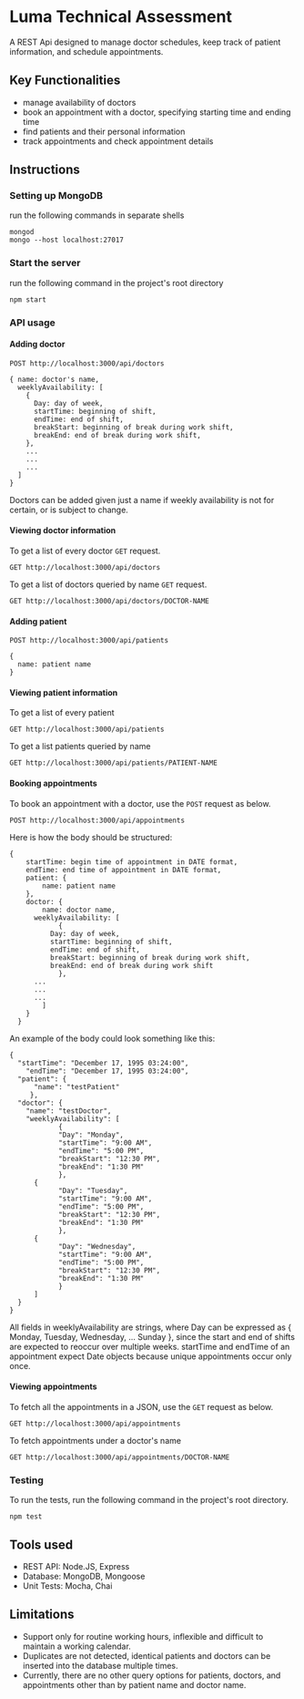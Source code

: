 # Luma Technical Assessment

A REST Api designed to manage doctor schedules, keep track of patient information, and schedule appointments.

## Key Functionalities
* manage availability of doctors
* book an appointment with a doctor, specifying starting time and ending time
* find patients and their personal information
* track appointments and check appointment details

## Instructions

### Setting up MongoDB
run the following commands in separate shells
```
mongod
mongo --host localhost:27017
```

### Start the server
run the following command in the project's root directory
```
npm start
```

### API usage

#### Adding doctor

```
POST http://localhost:3000/api/doctors
```  
```
{ name: doctor's name,
  weeklyAvailability: [
    {
      Day: day of week,
      startTime: beginning of shift,
      endTime: end of shift,
      breakStart: beginning of break during work shift,
      breakEnd: end of break during work shift,
    },
    ...
    ...
    ...
  ]
}
```  

Doctors can be added given just a name if weekly availability is not for certain, or is subject to change.


#### Viewing doctor information

To get a list of every doctor
 `GET` request.    
```
GET http://localhost:3000/api/doctors
```

To get a list of doctors queried by name
`GET` request.
```
GET http://localhost:3000/api/doctors/DOCTOR-NAME
```


#### Adding patient

```
POST http://localhost:3000/api/patients
```
```
{
  name: patient name
}
```

#### Viewing patient information

To get a list of every patient  
```
GET http://localhost:3000/api/patients
```

To get a list patients queried by name
```
GET http://localhost:3000/api/patients/PATIENT-NAME
```

#### Booking appointments

To book an appointment with a doctor, use the `POST` request as below.
```
POST http://localhost:3000/api/appointments
```

Here is how the body should be structured:
```
{
	startTime: begin time of appointment in DATE format,
	endTime: end time of appointment in DATE format,
  	patient: {
		name: patient name
	},
  	doctor: {
    	name: doctor name,
      weeklyAvailability: [
			{
          Day: day of week,
          startTime: beginning of shift,
          endTime: end of shift,
          breakStart: beginning of break during work shift,
          breakEnd: end of break during work shift
			},
      ...
      ...
      ...
		]
  	}
  }
```

An example of the body could look something like this:
```
{
  "startTime": "December 17, 1995 03:24:00",
	"endTime": "December 17, 1995 03:24:00",
  "patient": {
	  "name": "testPatient"
	 },
  "doctor": {
    "name": "testDoctor",
    "weeklyAvailability": [
			{
  			"Day": "Monday",
  			"startTime": "9:00 AM",
  			"endTime": "5:00 PM",
  			"breakStart": "12:30 PM",
  			"breakEnd": "1:30 PM"
			},
      {
  			"Day": "Tuesday",
  			"startTime": "9:00 AM",
  			"endTime": "5:00 PM",
  			"breakStart": "12:30 PM",
  			"breakEnd": "1:30 PM"
			},
      {
  			"Day": "Wednesday",
  			"startTime": "9:00 AM",
  			"endTime": "5:00 PM",
  			"breakStart": "12:30 PM",
  			"breakEnd": "1:30 PM"
			}
	  ]
  }
}
```
All fields in weeklyAvailability are strings, where Day can be expressed as { Monday, Tuesday, Wednesday, ... Sunday }, since the start and end of shifts are expected to reoccur over multiple weeks.
startTime and endTime of an appointment expect Date objects because unique appointments occur only once.

#### Viewing appointments

To fetch all the appointments in a JSON, use the `GET` request as below.  
```
GET http://localhost:3000/api/appointments
```

To fetch appointments under a doctor's name
```
GET http://localhost:3000/api/appointments/DOCTOR-NAME
```

### Testing
To run the tests, run the following command in the project's root directory.
```
npm test
```

## Tools used

* REST API: Node.JS, Express  
* Database: MongoDB, Mongoose  
* Unit Tests: Mocha, Chai


## Limitations

* Support only for routine working hours, inflexible and difficult to maintain a working calendar.
* Duplicates are not detected, identical patients and doctors can be inserted into the database multiple times.
* Currently, there are no other query options for patients, doctors, and appointments other than by patient name and doctor name.
